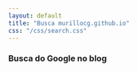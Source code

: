```yaml
---
layout: default
title: "Busca murillocg.github.io"
css: "/css/search.css"
---
```


### Busca do Google no blog
<div id="google-custom-search">
<script>
  (function() {
    var cx = '008527473289615614667:fd5ogoejb4u';
    var gcse = document.createElement('script');
    gcse.type = 'text/javascript';
    gcse.async = true;
    gcse.src = 'https://cse.google.com/cse.js?cx=' + cx;
    var s = document.getElementsByTagName('script')[0];
    s.parentNode.insertBefore(gcse, s);
  })();
</script>
<gcse:search></gcse:search></div>

